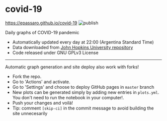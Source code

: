 # covid-19

https://epassaro.github.io/covid-19 ![publish](https://github.com/epassaro/covid-19/workflows/publish/badge.svg)

Daily graphs of COVID-19 pandemic

- Automatically updated every day at 22:00 (Argentina Standard Time)
- Data downloaded from [John Hopkins University repository](https://github.com/CSSEGISandData/COVID-19)
- Code released under GNU GPLv3 License

---
Automatic graph generation and site deploy also work with forks!

- Fork the repo. 
- Go to 'Actions' and activate. 
- Go to 'Settings' and choose to deploy GitHub pages in `master` branch
- New plots can be generated simply by adding new entries in `plots.yml`. You don't need to run the notebook in your computer!.
- Push your changes and voilà!
- Tip: comment `[skip-ci]` in the commit message to avoid building the site unnecesarily